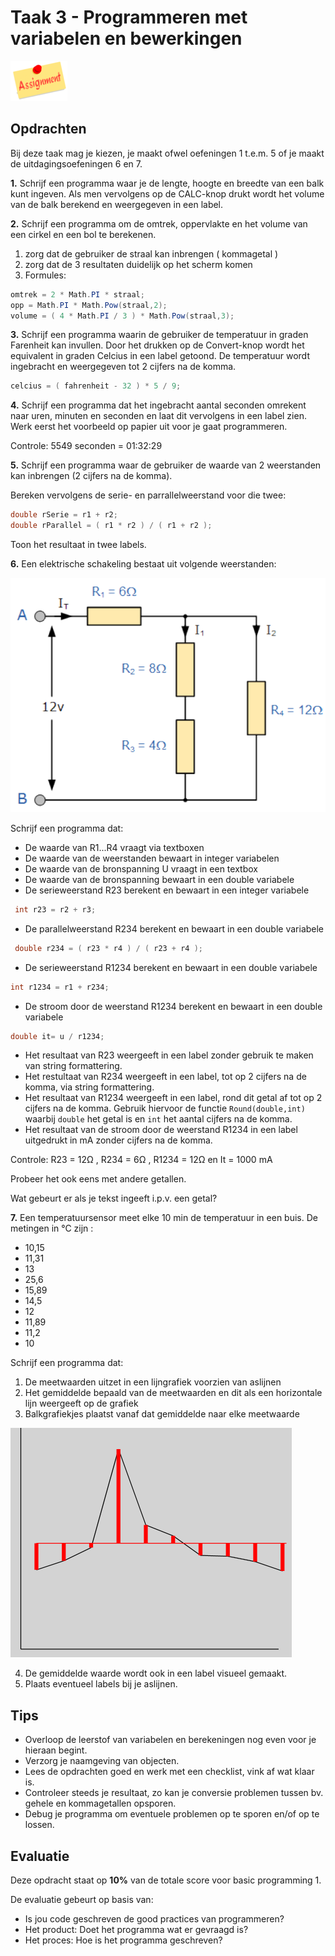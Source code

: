 # Taak 3 - Programmeren met variabelen en bewerkingen

![download](./images/assignment.png)

## Opdrachten

Bij deze taak mag je kiezen, je maakt ofwel oefeningen 1 t.e.m. 5 of je maakt de uitdagingsoefeningen 6 en 7.

**1.** Schrijf een programma waar je de lengte, hoogte en breedte van een balk kunt ingeven. Als men vervolgens op de CALC-knop drukt wordt het volume van de balk berekend en weergegeven in een label.

**2.** Schrijf een programma om de omtrek, oppervlakte en het volume van een cirkel en een bol te berekenen.

1. zorg dat de gebruiker de straal kan inbrengen ( kommagetal )
2. zorg dat de 3 resultaten duidelijk op het scherm komen 
3. Formules:
```csharp
omtrek = 2 * Math.PI * straal;
opp = Math.PI * Math.Pow(straal,2);
volume = ( 4 * Math.PI / 3 ) * Math.Pow(straal,3);
```   

**3.** Schrijf een programma waarin de gebruiker de temperatuur in graden Farenheit kan invullen. Door het drukken op de Convert-knop wordt het equivalent in graden Celcius in een label getoond. De temperatuur wordt ingebracht en weergegeven tot 2 cijfers na de komma.
 
```csharp
celcius = ( fahrenheit - 32 ) * 5 / 9;
```
 
**4.** Schrijf een programma dat het ingebracht aantal seconden omrekent naar uren, minuten en seconden en laat dit vervolgens in een label zien. Werk eerst het voorbeeld op papier uit voor je gaat programmeren.

Controle: 5549 seconden = 01:32:29

**5.** Schrijf een programma waar de gebruiker de waarde van 2 weerstanden kan inbrengen (2 cijfers na de komma).

Bereken vervolgens de serie- en parrallelweerstand voor die twee:
```csharp
double rSerie = r1 + r2;
double rParallel = ( r1 * r2 ) / ( r1 + r2 );
```
Toon het resultaat in twee labels.

**6.** Een elektrische schakeling bestaat uit volgende weerstanden:

![download](./images/afbeelding5.png)

Schrijf een programma dat:
 * De waarde van R1...R4 vraagt via textboxen
 * De waarde van de weerstanden bewaart in integer variabelen
 * De waarde van de bronspanning U vraagt in een textbox
 * De waarde van de bronspanning bewaart in een double variabele
 * De serieweerstand R23 berekent en bewaart in een integer variabele
```csharp
 int r23 = r2 + r3;
```
* De parallelweerstand R234 berekent en bewaart in een double variabele

```csharp
 double r234 = ( r23 * r4 ) / ( r23 + r4 );
```  
* De serieweerstand R1234 berekent en bewaart in een double variabele
```csharp
int r1234 = r1 + r234;
```
* De stroom door de weerstand R1234 berekent en bewaart in een double variabele
```csharp
double it= u / r1234;
```  
* Het resultaat van R23 weergeeft in een label zonder gebruik te maken van string formattering.
* Het restultaat van R234 weergeeft in een label, tot op 2 cijfers na de komma, via string formattering.
* Het resultaat van R1234 weergeeft in een label, rond dit getal af tot op 2 cijfers na de komma. Gebruik hiervoor de functie `Round(double,int)` waarbij `double` het getal is en `int` het aantal cijfers na de komma.
* Het resultaat van de stroom door de weerstand R1234 in een label uitgedrukt in mA zonder cijfers na de komma.
 
Controle: R23 = 12Ω , R234 = 6Ω , R1234 = 12Ω en It = 1000 mA

Probeer het ook eens met andere getallen.

Wat gebeurt er als je tekst ingeeft i.p.v. een getal?

**7.** Een temperatuursensor meet elke 10 min de temperatuur in een buis. De metingen in °C zijn :
 - 10,15           
 - 11,31
 - 13
 - 25,6
 - 15,89
 - 14,5
 - 12
 - 11,89
 - 11,2
 - 10

 Schrijf een programma dat:
 
1. De meetwaarden uitzet in een lijngrafiek voorzien van aslijnen
2. Het gemiddelde bepaald van de meetwaarden en dit als een horizontale lijn weergeeft op de grafiek
3. Balkgrafiekjes plaatst vanaf dat gemiddelde naar elke meetwaarde

![download](./images/afbeelding4.png)

4. De gemiddelde waarde wordt ook in een label visueel gemaakt.
5. Plaats eventueel labels bij je aslijnen.

## Tips

* Overloop de leerstof van variabelen en berekeningen nog even voor je hieraan begint.
* Verzorg je naamgeving van objecten.
* Lees de opdrachten goed en werk met een checklist, vink af wat klaar is.
* Controleer steeds je resultaat, zo kan je conversie problemen tussen bv. gehele en kommagetallen opsporen.
* Debug je programma om eventuele problemen op te sporen en/of op te lossen.

## Evaluatie

Deze opdracht staat op **10%** van de totale score voor basic programming 1.

De evaluatie gebeurt op basis van:
* Is jou code geschreven de good practices van programmeren?
* Het product: Doet het programma wat er gevraagd is?
* Het proces: Hoe is het programma geschreven?
